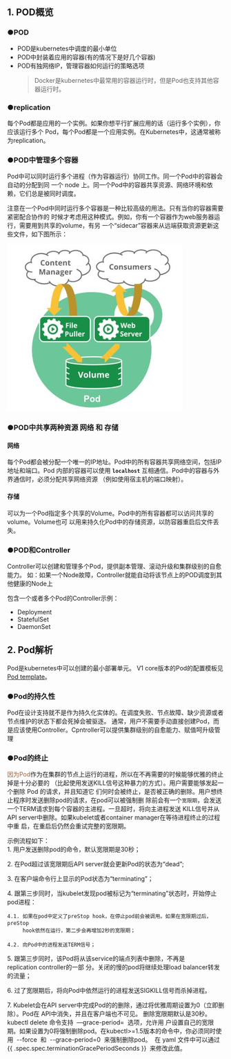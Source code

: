 ## 1. POD概览
### ●POD
- POD是kubernetes中调度的最小单位
- POD中封装着应用的容器(有的情况下是好几个容器)
- POD有独网络IP，管理容器如何运行的策略选项
  >Docker是kubernetes中最常用的容器运行时，但是Pod也支持其他容器运行时。
### ●replication
每个Pod都是应用的一个实例。如果你想平行扩展应用的话（运行多个实例），你应该运行多个
Pod，每个Pod都是一个应用实例。在Kubernetes中，这通常被称为replication。
### ●POD中管理多个容器
Pod中可以同时运行多个进程（作为容器运行）协同工作。同一个Pod中的容器会自动的分配到同
一个 node 上。同一个Pod中的容器共享资源、网络环境和依赖，它们总是被同时调度。

注意在一个Pod中同时运行多个容器是一种比较高级的用法。只有当你的容器需要紧密配合协作的
时候才考虑用这种模式。例如，你有一个容器作为web服务器运行，需要用到共享的volume，有另
一个“sidecar”容器来从远端获取资源更新这些文件，如下图所示：

![pod中管理多个容器](https://github.com/youjiahe/k8s/blob/master/picture/pod%E4%B8%AD%E7%AE%A1%E7%90%86%E5%A4%9A%E4%B8%AA%E5%AE%B9%E5%99%A8.jpg)

### ●POD中共享两种资源 网络 和 存储
#### 网络
每个Pod都会被分配一个唯一的IP地址。Pod中的所有容器共享网络空间，包括IP地址和端口。Pod
内部的容器可以使用 **`localhost`** 互相通信。Pod中的容器与外界通信时，必须分配共享网络资源
（例如使用宿主机的端口映射）。
#### 存储
可以为一个Pod指定多个共享的Volume。Pod中的所有容器都可以访问共享的volume。Volume也可
以用来持久化Pod中的存储资源，以防容器重启后文件丢失。

### ●POD和Controller
Controller可以创建和管理多个Pod，提供副本管理、滚动升级和集群级别的自愈能力。
如：如果一个Node故障，Controller就能自动将该节点上的POD调度到其他健康的Node上

包含一个或者多个Pod的Controller示例：
- Deployment
- StatefulSet
- DaemonSet

## 2. Pod解析
Pod是kubernetes中可以创建的最小部署单元。
V1 core版本的Pod的配置模板见[Pod template](https://github.com/youjiahe/k8s/blob/master/yaml/pod-v1-template.yaml)。

### ●Pod的持久性
Pod在设计支持就不是作为持久化实体的。在调度失败、节点故障、缺少资源或者节点维护的状态下都会死掉会被驱逐。
通常，用户不需要手动直接创建Pod，而是应该使用Controller。Cpntroller可以提供集群级别的自愈能力、赋值呵升级管理
### ●Pod的终止
<font color=#996644>因为Pod</font>作为在集群的节点上运行的进程，所以在不再需要的时候能够优雅的终止掉是十分必要的
（比起使用发送KILL信号这种暴力的方式）。用户需要能够发起一个删除 Pod 的请求，并且知道它
们何时会被终止，是否被正确的删除。用户想终止程序时发送删除pod的请求，在pod可以被强制删
除前会有一个`宽限期`，会发送一个TERM请求到每个容器的主进程。一旦超时，将向主进程发送
KILL信号并从API server中删除。如果kubelet或者container manager在等待进程终止的过程中重
启，在重启后仍然会重试完整的宽限期。

<div>示例流程如下：</div>
1. 用户发送删除pod的命令，默认宽限期是30秒；

2. 在Pod超过该宽限期后API server就会更新Pod的状态为“dead”;

3. 在客户端命令行上显示的Pod状态为“terminating”；

4. 跟第三步同时，当kubelet发现pod被标记为“terminating”状态时，开始停止pod进程：

    4.1. 如果在pod中定义了preStop hook，在停止pod前会被调用。如果在宽限期过后，preStop
         hook依然在运行，第二步会再增加2秒的宽限期；
         
    4.2. 向Pod中的进程发送TERM信号；   
    
5. 跟第三步同时，该Pod将从该service的端点列表中删除，不再是replication controller的一部
分。关闭的慢的pod将继续处理load balancer转发的流量；

6. 过了宽限期后，将向Pod中依然运行的进程发送SIGKILL信号而杀掉进程。

7. Kubelet会在API server中完成Pod的的删除，通过将优雅周期设置为0（立即删除）。Pod在
API中消失，并且在客户端也不可见。
删除宽限期默认是30秒。  kubectl delete 命令支持  —grace-period=<seconds>  选项，允许用
户设置自己的宽限期。如果设置为0将强制删除pod。在kubectl>=1.5版本的命令中，你必须同时使
用  --force  和  --grace-period=0  来强制删除pod。 
在 yaml 文件中可以通过  {{ .spec.spec.terminationGracePeriodSeconds }}  来修改此值。
